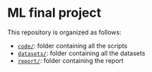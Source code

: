 # ML final project

This repository is organized as follows:

- [`code/`](code/): folder containing all the scripts
- [`datasets/`](datasets/): folder containing all the datasets
- [`report/`](report/): folder containing the report
